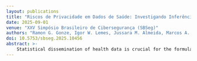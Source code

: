 ```yaml
---
layout: publications
title: "Riscos de Privacidade em Dados de Saúde: Investigando Inferência de Atributos Sensíveis de Cidadãos no DATASUS"
date: 2025-09-01
venue: "XXV Simpósio Brasileiro de Cibersegurança (SBSeg)"
authors: "Ramon G. Gonze, Igor W. Lemes, Jussara M. Almeida, Marcos A. Gonçalves, Mário S. Alvim"
doi: 10.5753/sbseg.2025.10456
abstract: >-
    Statistical dissemination of health data is crucial for the formulation and monitoring of public policies and scientific research, but it presents important challenges regarding the privacy of data subjects. In this work, we formally and experimentally evaluate the risks of inferring sensitive attributes in the DATASUS outpatient procedure dataset, which contains microdata since 1994 to the present day on millions of citizens. We identified serious privacy risks -- for example, in some cases it is possible to identify sensitive attributes with an accuracy higher than 90% in almost 30% of the records in the database. These results led to the question of whether the platform is compliant with the Lei Geral de Proteção de Dados (LGPD).
---
```

